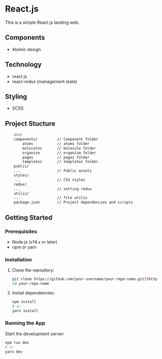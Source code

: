 # React.js

This is a simple React.js landing web.

## Components
- Atomic design

## Technology
- react js
- react-redux (management state)

## Styling
- SCSS

## Project Stucture

```bash
    src/
    components/         // Component folder
        atoms           // atoms folder
        molecules       // molecule folder
        organism        // organism folder
        pages           // pages folder
        templates       // templates folder
    public/
    ...                 // Public assets
    styles/
    ...                 // CSS styles
    redux/
    ...                 // setting redux
    utilis/
    ...                 // file utilis
    package.json        // Project dependencies and scripts
```

## Getting Started

### Prerequisites

- Node.js (v14.x or later)
- npm or yarn

### Installation

1. Clone the repository:

    ```bash
    git clone https://github.com/your-username/your-repo-name.git](https://github.com/Dhimasf-Dev/landing-erp.git
    cd your-repo-name
    ```

2. Install dependencies:

    ```bash
    npm install
    # or
    yarn install
    ```

### Running the App

Start the development server:

```bash
npm run dev
# or
yarn dev
